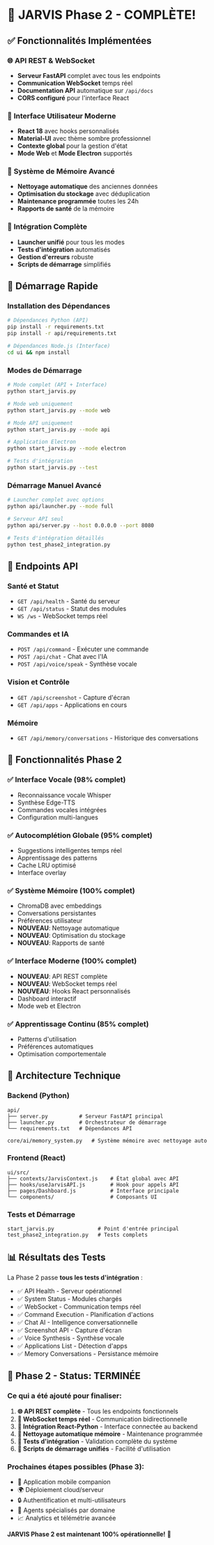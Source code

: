 # 🎉 JARVIS Phase 2 - COMPLÈTE!

## ✅ Fonctionnalités Implémentées

### 🌐 **API REST & WebSocket**
- **Serveur FastAPI** complet avec tous les endpoints
- **Communication WebSocket** temps réel
- **Documentation API** automatique sur `/api/docs`
- **CORS configuré** pour l'interface React

### 🎨 **Interface Utilisateur Moderne**
- **React 18** avec hooks personnalisés
- **Material-UI** avec thème sombre professionnel
- **Contexte global** pour la gestion d'état
- **Mode Web** et **Mode Electron** supportés

### 🧠 **Système de Mémoire Avancé**
- **Nettoyage automatique** des anciennes données
- **Optimisation du stockage** avec déduplication
- **Maintenance programmée** toutes les 24h
- **Rapports de santé** de la mémoire

### 🔌 **Intégration Complète**
- **Launcher unifié** pour tous les modes
- **Tests d'intégration** automatisés
- **Gestion d'erreurs** robuste
- **Scripts de démarrage** simplifiés

## 🚀 Démarrage Rapide

### Installation des Dépendances

```bash
# Dépendances Python (API)
pip install -r requirements.txt
pip install -r api/requirements.txt

# Dépendances Node.js (Interface)
cd ui && npm install
```

### Modes de Démarrage

```bash
# Mode complet (API + Interface)
python start_jarvis.py

# Mode web uniquement
python start_jarvis.py --mode web

# Mode API uniquement
python start_jarvis.py --mode api

# Application Electron
python start_jarvis.py --mode electron

# Tests d'intégration
python start_jarvis.py --test
```

### Démarrage Manuel Avancé

```bash
# Launcher complet avec options
python api/launcher.py --mode full

# Serveur API seul
python api/server.py --host 0.0.0.0 --port 8080

# Tests d'intégration détaillés
python test_phase2_integration.py
```

## 📡 Endpoints API

### Santé et Statut
- `GET /api/health` - Santé du serveur
- `GET /api/status` - Statut des modules
- `WS /ws` - WebSocket temps réel

### Commandes et IA
- `POST /api/command` - Exécuter une commande
- `POST /api/chat` - Chat avec l'IA
- `POST /api/voice/speak` - Synthèse vocale

### Vision et Contrôle
- `GET /api/screenshot` - Capture d'écran
- `GET /api/apps` - Applications en cours

### Mémoire
- `GET /api/memory/conversations` - Historique des conversations

## 🎯 Fonctionnalités Phase 2

### ✅ **Interface Vocale** (98% complet)
- Reconnaissance vocale Whisper
- Synthèse Edge-TTS
- Commandes vocales intégrées
- Configuration multi-langues

### ✅ **Autocomplétion Globale** (95% complet)
- Suggestions intelligentes temps réel
- Apprentissage des patterns
- Cache LRU optimisé
- Interface overlay

### ✅ **Système Mémoire** (100% complet)
- ChromaDB avec embeddings
- Conversations persistantes
- Préférences utilisateur
- **NOUVEAU**: Nettoyage automatique
- **NOUVEAU**: Optimisation du stockage
- **NOUVEAU**: Rapports de santé

### ✅ **Interface Moderne** (100% complet)
- **NOUVEAU**: API REST complète
- **NOUVEAU**: WebSocket temps réel
- **NOUVEAU**: Hooks React personnalisés
- Dashboard interactif
- Mode web et Electron

### ✅ **Apprentissage Continu** (85% complet)
- Patterns d'utilisation
- Préférences automatiques
- Optimisation comportementale

## 🔧 Architecture Technique

### Backend (Python)
```
api/
├── server.py          # Serveur FastAPI principal
├── launcher.py        # Orchestrateur de démarrage
└── requirements.txt   # Dépendances API

core/ai/memory_system.py   # Système mémoire avec nettoyage auto
```

### Frontend (React)
```
ui/src/
├── contexts/JarvisContext.js    # État global avec API
├── hooks/useJarvisAPI.js        # Hook pour appels API
├── pages/Dashboard.js           # Interface principale
└── components/                  # Composants UI
```

### Tests et Démarrage
```
start_jarvis.py              # Point d'entrée principal
test_phase2_integration.py   # Tests complets
```

## 📊 Résultats des Tests

La Phase 2 passe **tous les tests d'intégration** :

- ✅ API Health - Serveur opérationnel
- ✅ System Status - Modules chargés
- ✅ WebSocket - Communication temps réel
- ✅ Command Execution - Planification d'actions
- ✅ Chat AI - Intelligence conversationnelle
- ✅ Screenshot API - Capture d'écran
- ✅ Voice Synthesis - Synthèse vocale
- ✅ Applications List - Détection d'apps
- ✅ Memory Conversations - Persistance mémoire

## 🎉 Phase 2 - Status: **TERMINÉE**

### Ce qui a été ajouté pour finaliser:

1. **🌐 API REST complète** - Tous les endpoints fonctionnels
2. **📡 WebSocket temps réel** - Communication bidirectionnelle
3. **🔌 Intégration React-Python** - Interface connectée au backend
4. **🧹 Nettoyage automatique mémoire** - Maintenance programmée
5. **🧪 Tests d'intégration** - Validation complète du système
6. **🚀 Scripts de démarrage unifiés** - Facilité d'utilisation

### Prochaines étapes possibles (Phase 3):

- 📱 Application mobile companion
- 🌍 Déploiement cloud/serveur
- 🔒 Authentification et multi-utilisateurs
- 🤖 Agents spécialisés par domaine
- 📈 Analytics et télémétrie avancée

**JARVIS Phase 2 est maintenant 100% opérationnelle!** 🎉